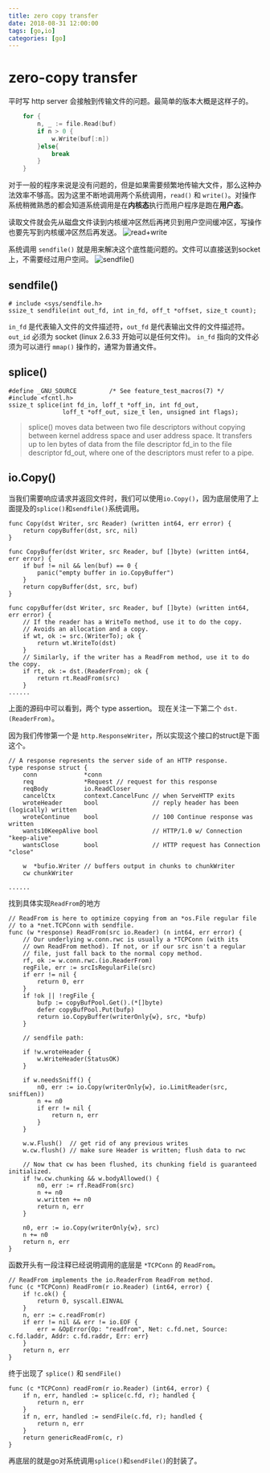 ```yaml
---
title: zero copy transfer
date: 2018-08-31 12:00:00
tags: [go,io]
categories: [go]
---
```


# zero-copy transfer

平时写 http server 会接触到传输文件的问题。最简单的版本大概是这样子的。
``` go
	for {
		n, _ := file.Read(buf)
		if n > 0 {
			w.Write(buf[:n])
		}else{
			break
		}
	}
```
对于一般的程序来说是没有问题的，但是如果需要频繁地传输大文件，那么这种办法效率不够高。因为这里不断地调用两个系统调用，`read()` 和 `write()`。对操作系统稍微熟悉的都会知道系统调用是在**内核态**执行而用户程序是跑在**用户态**。

读取文件就会先从磁盘文件读到内核缓冲区然后再拷贝到用户空间缓冲区，写操作也要先写到内核缓冲区然后再发送。
![read+write](https://upload-images.jianshu.io/upload_images/8053527-1d1055e745391c9e.png?imageMogr2/auto-orient/strip%7CimageView2/2/w/1240)

系统调用 `sendfile()` 就是用来解决这个底性能问题的。文件可以直接送到socket上，不需要经过用户空间。
![sendfile()](https://upload-images.jianshu.io/upload_images/8053527-dfbdd2afa6e472cd.png?imageMogr2/auto-orient/strip%7CimageView2/2/w/1240)

<!-- more -->
## sendfile()

```
# include <sys/sendfile.h>
ssize_t sendfile(int out_fd, int in_fd, off_t *offset, size_t count);
```

`in_fd` 是代表输入文件的文件描述符，`out_fd` 是代表输出文件的文件描述符。`out_id` 必须为 socket (linux 2.6.33 开始可以是任何文件)。 `in_fd` 指向的文件必须为可以进行 `mmap()` 操作的，通常为普通文件。

## splice()

```
#define _GNU_SOURCE         /* See feature_test_macros(7) */
#include <fcntl.h>
ssize_t splice(int fd_in, loff_t *off_in, int fd_out,
               loff_t *off_out, size_t len, unsigned int flags);
```

> splice() moves data between two file descriptors without copying between kernel address space and user address space. It transfers up to len bytes of data from the file descriptor fd_in to the file descriptor fd_out, where one of the descriptors must refer to a pipe.

## io.Copy()

当我们需要响应请求并返回文件时，我们可以使用`io.Copy()`，因为底层使用了上面提及的`splice()`和`sendfile()`系统调用。

```
func Copy(dst Writer, src Reader) (written int64, err error) {
	return copyBuffer(dst, src, nil)
}

func CopyBuffer(dst Writer, src Reader, buf []byte) (written int64, err error) {
	if buf != nil && len(buf) == 0 {
		panic("empty buffer in io.CopyBuffer")
	}
	return copyBuffer(dst, src, buf)
}

func copyBuffer(dst Writer, src Reader, buf []byte) (written int64, err error) {
	// If the reader has a WriteTo method, use it to do the copy.
	// Avoids an allocation and a copy.
	if wt, ok := src.(WriterTo); ok {
		return wt.WriteTo(dst)
	}
	// Similarly, if the writer has a ReadFrom method, use it to do the copy.
	if rt, ok := dst.(ReaderFrom); ok {
		return rt.ReadFrom(src)
	}
......
```

上面的源码中可以看到，两个  type assertion。 现在关注一下第二个 `dst.(ReaderFrom)`。

因为我们传惨第一个是 `http.ResponseWriter`，所以实现这个接口的struct是下面这个。

```
// A response represents the server side of an HTTP response.
type response struct {
	conn             *conn
	req              *Request // request for this response
	reqBody          io.ReadCloser
	cancelCtx        context.CancelFunc // when ServeHTTP exits
	wroteHeader      bool               // reply header has been (logically) written
	wroteContinue    bool               // 100 Continue response was written
	wants10KeepAlive bool               // HTTP/1.0 w/ Connection "keep-alive"
	wantsClose       bool               // HTTP request has Connection "close"

	w  *bufio.Writer // buffers output in chunks to chunkWriter
	cw chunkWriter

......
```
找到具体实现`ReadFrom`的地方
```
// ReadFrom is here to optimize copying from an *os.File regular file
// to a *net.TCPConn with sendfile.
func (w *response) ReadFrom(src io.Reader) (n int64, err error) {
	// Our underlying w.conn.rwc is usually a *TCPConn (with its
	// own ReadFrom method). If not, or if our src isn't a regular
	// file, just fall back to the normal copy method.
	rf, ok := w.conn.rwc.(io.ReaderFrom)
	regFile, err := srcIsRegularFile(src)
	if err != nil {
		return 0, err
	}
	if !ok || !regFile {
		bufp := copyBufPool.Get().(*[]byte)
		defer copyBufPool.Put(bufp)
		return io.CopyBuffer(writerOnly{w}, src, *bufp)
	}

	// sendfile path:

	if !w.wroteHeader {
		w.WriteHeader(StatusOK)
	}

	if w.needsSniff() {
		n0, err := io.Copy(writerOnly{w}, io.LimitReader(src, sniffLen))
		n += n0
		if err != nil {
			return n, err
		}
	}

	w.w.Flush()  // get rid of any previous writes
	w.cw.flush() // make sure Header is written; flush data to rwc

	// Now that cw has been flushed, its chunking field is guaranteed initialized.
	if !w.cw.chunking && w.bodyAllowed() {
		n0, err := rf.ReadFrom(src)
		n += n0
		w.written += n0
		return n, err
	}

	n0, err := io.Copy(writerOnly{w}, src)
	n += n0
	return n, err
}
```

函数开头有一段注释已经说明调用的底层是 `*TCPConn` 的 `ReadFrom`。

```
// ReadFrom implements the io.ReaderFrom ReadFrom method.
func (c *TCPConn) ReadFrom(r io.Reader) (int64, error) {
	if !c.ok() {
		return 0, syscall.EINVAL
	}
	n, err := c.readFrom(r)
	if err != nil && err != io.EOF {
		err = &OpError{Op: "readfrom", Net: c.fd.net, Source: c.fd.laddr, Addr: c.fd.raddr, Err: err}
	}
	return n, err
}
```
终于出现了 `splice()` 和 `sendFile()`
```
func (c *TCPConn) readFrom(r io.Reader) (int64, error) {
	if n, err, handled := splice(c.fd, r); handled {
		return n, err
	}
	if n, err, handled := sendFile(c.fd, r); handled {
		return n, err
	}
	return genericReadFrom(c, r)
}
```
再底层的就是go对系统调用`splice()`和`sendFile()`的封装了。

